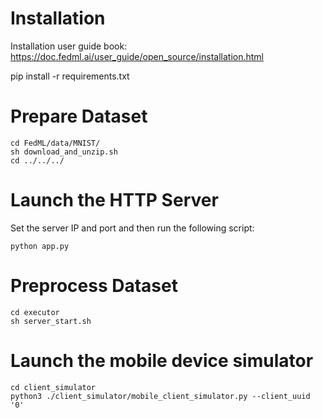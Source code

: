 # Installation
Installation user guide book: https://doc.fedml.ai/user_guide/open_source/installation.html

pip install -r requirements.txt

# Prepare Dataset
```
cd FedML/data/MNIST/
sh download_and_unzip.sh
cd ../../../
```

# Launch the HTTP Server
Set the server IP and port and then run the following script:
```
python app.py
```

# Preprocess Dataset
```
cd executor
sh server_start.sh
```

# Launch the mobile device simulator
```
cd client_simulator
python3 ./client_simulator/mobile_client_simulator.py --client_uuid '0'
```
